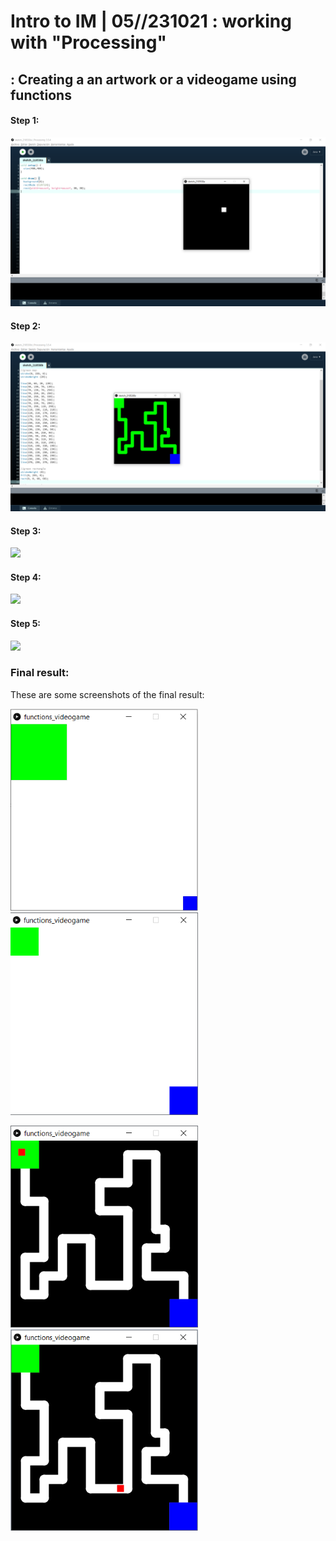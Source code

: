 # Intro to IM | 05//231021 : working with "Processing"

## : Creating a an artwork or a videogame using functions


#### Step 1:
![](step1.png)


#### Step 2:
![](step2.png)


#### Step 3:
![](step3.png)


#### Step 4:
![](step4.png)


#### Step 5:
![](step5.png)


### Final result:
These are some screenshots of the final result:

<img src="start.png" width="300" />  <img src="stop.png" width="300" />

<img src="play1.png" width="300" />  <img src="play2.png" width="300" />


